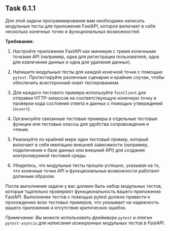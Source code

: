 ## Task 6.1.1

Для этой задачи программирования вам необходимо написать модульные тесты для приложения FastAPI, которое включает в себя несколько конечных точек и функциональных возможностей.

**Требования:**

1. Настройте приложение FastAPI как минимум с тремя конечными точками API (например, одна для регистрации пользователя, одна для извлечения данных и одна для удаления данных).

2. Напишите модульные тесты для каждой конечной точки с помощью `pytest`. Протестируйте различные сценарии и крайние случаи, чтобы обеспечить всесторонний охват тестированием.

3. Для каждого тестового примера используйте `TestClient` для отправки HTTP-запросов на соответствующую конечную точку и проверки кода состояния ответа и данных с помощью утверждений (`assert`).

4. Организуйте связанные тестовые примеры в отдельные тестовые функции или тестовые классы для удобства сопровождения и чтения.

5. Реализуйте по крайней мере один тестовый пример, который включает в себя имитацию внешней зависимости (например, подключение к базе данных или внешний API) для создания контролируемой тестовой среды.

6. Убедитесь, что модульные тесты прошли успешно, указывая на то, что конечные точки API и функциональные возможности работают должным образом.

После выполнения задачи у вас должен быть набор модульных тестов, которые тщательно проверяют функциональность вашего приложения FastAPI. Выполнение тестов с помощью pytest должно привести к прохождению всех тестовых примеров, что указывает на надежность вашего приложения и отсутствие критических ошибок.

_Примечание: Вы можете использовать фреймворк `pytest` и плагин `pytest-asyncio` для написания асинхронных модульных тестов в FastAPI._

